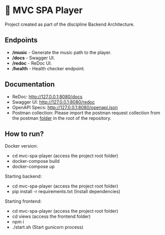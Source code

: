 # :robot: MVC SPA Player

Project created as part of the discipline Backend Architecture.

## Endpoints

- **/music** - Generate the music path to the player.
- **/docs** - Swagger UI.
- **/redoc** - ReDoc UI.
- **/health** - Health checker endpoint.

## Documentation

- ReDoc: http://127.0.0.1:8080/docs
- Swagger UI: http://127.0.0.1:8080/redoc
- OpenAPI Specs: http://127.0.0.1:8080/openapi.json
- Postman collection: Please import the postman request collection from the postman [folder](/postman) in the root of
  the repository.

## How to run?

Docker version:
- cd mvc-spa-player (access the project root folder)
- docker-compose build
- docker-compose up

Starting backend:
- cd mvc-spa-player (access the project root folder)
- pip install -r requirements.txt (Install dependencies)

Starting frontend:
- cd mvc-spa-player (access the project root folder)
- cd views (access the frontend folder)
- npm i
- ./start.sh (Start gunicorn process)